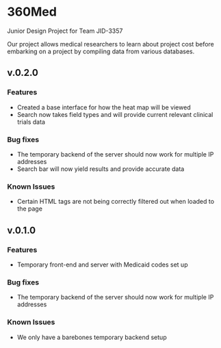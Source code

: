 # 360Med
Junior Design Project for Team JID-3357

Our project allows medical researchers to learn about project cost before embarking on a project by compiling data from various databases.

## v.0.2.0

### Features
- Created a base interface for how the heat map will be viewed
- Search now takes field types and will provide current relevant clinical trials data

### Bug fixes
- The temporary backend of the server should now work for multiple IP addresses
- Search bar will now yield results and provide accurate data

### Known Issues
- Certain HTML tags are not being correctly filtered out when loaded to the page

## v.0.1.0

### Features
- Temporary front-end and server with Medicaid codes set up

### Bug fixes
- The temporary backend of the server should now work for multiple IP addresses

### Known Issues
- We only have a barebones temporary backend setup


